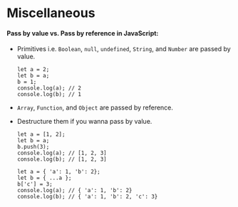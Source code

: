 # Miscellaneous

#### Pass by value vs. Pass by reference in JavaScript:

- Primitives i.e. `Boolean`, `null`, `undefined`, `String`, and `Number` are passed by value.

      let a = 2;
      let b = a;
      b = 1;
      console.log(a); // 2
      console.log(b); // 1

- `Array`, `Function`, and `Object` are passed by reference.
- Destructure them if you wanna pass by value.
 
      let a = [1, 2];
      let b = a;
      b.push(3);
      console.log(a); // [1, 2, 3]
      console.log(b); // [1, 2, 3]

      let a = { 'a': 1, 'b': 2};
      let b = { ...a };
      b['c'] = 3;
      console.log(a); // { 'a': 1, 'b': 2}
      console.log(b); // { 'a': 1, 'b': 2, 'c': 3}

